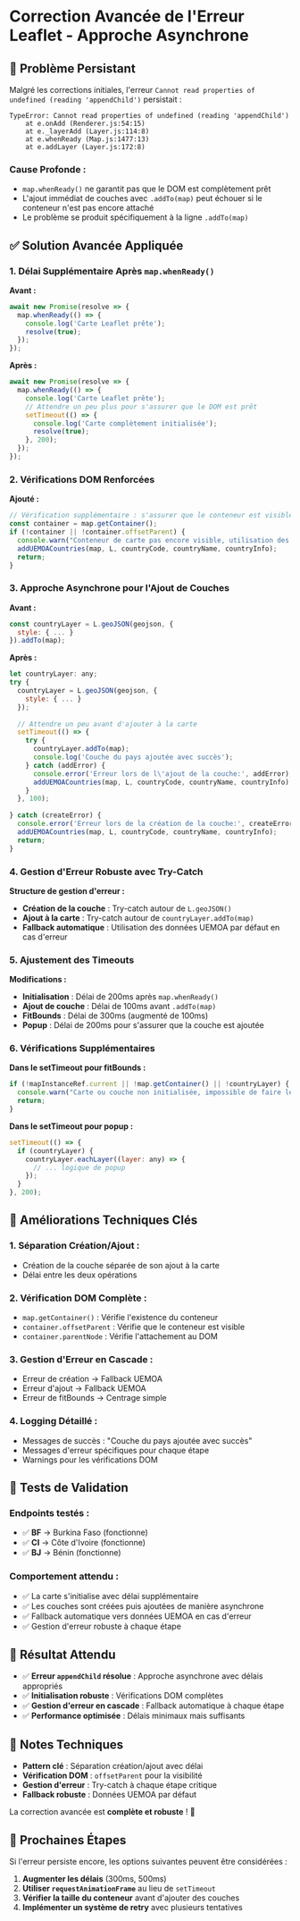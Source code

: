 # Correction Avancée de l'Erreur Leaflet - Approche Asynchrone

## 🐛 Problème Persistant

Malgré les corrections initiales, l'erreur `Cannot read properties of undefined (reading 'appendChild')` persistait :
```
TypeError: Cannot read properties of undefined (reading 'appendChild')
    at e.onAdd (Renderer.js:54:15)
    at e._layerAdd (Layer.js:114:8)
    at e.whenReady (Map.js:1477:13)
    at e.addLayer (Layer.js:172:8)
```

### Cause Profonde :
- `map.whenReady()` ne garantit pas que le DOM est complètement prêt
- L'ajout immédiat de couches avec `.addTo(map)` peut échouer si le conteneur n'est pas encore attaché
- Le problème se produit spécifiquement à la ligne `.addTo(map)`

## ✅ Solution Avancée Appliquée

### 1. Délai Supplémentaire Après `map.whenReady()`

**Avant :**
```javascript
await new Promise(resolve => {
  map.whenReady(() => {
    console.log('Carte Leaflet prête');
    resolve(true);
  });
});
```

**Après :**
```javascript
await new Promise(resolve => {
  map.whenReady(() => {
    console.log('Carte Leaflet prête');
    // Attendre un peu plus pour s'assurer que le DOM est prêt
    setTimeout(() => {
      console.log('Carte complètement initialisée');
      resolve(true);
    }, 200);
  });
});
```

### 2. Vérifications DOM Renforcées

**Ajouté :**
```javascript
// Vérification supplémentaire : s'assurer que le conteneur est visible
const container = map.getContainer();
if (!container || !container.offsetParent) {
  console.warn("Conteneur de carte pas encore visible, utilisation des données par défaut");
  addUEMOACountries(map, L, countryCode, countryName, countryInfo);
  return;
}
```

### 3. Approche Asynchrone pour l'Ajout de Couches

**Avant :**
```javascript
const countryLayer = L.geoJSON(geojson, {
  style: { ... }
}).addTo(map);
```

**Après :**
```javascript
let countryLayer: any;
try {
  countryLayer = L.geoJSON(geojson, {
    style: { ... }
  });
  
  // Attendre un peu avant d'ajouter à la carte
  setTimeout(() => {
    try {
      countryLayer.addTo(map);
      console.log('Couche du pays ajoutée avec succès');
    } catch (addError) {
      console.error('Erreur lors de l\'ajout de la couche:', addError);
      addUEMOACountries(map, L, countryCode, countryName, countryInfo);
    }
  }, 100);
  
} catch (createError) {
  console.error('Erreur lors de la création de la couche:', createError);
  addUEMOACountries(map, L, countryCode, countryName, countryInfo);
  return;
}
```

### 4. Gestion d'Erreur Robuste avec Try-Catch

**Structure de gestion d'erreur :**
- **Création de la couche** : Try-catch autour de `L.geoJSON()`
- **Ajout à la carte** : Try-catch autour de `countryLayer.addTo(map)`
- **Fallback automatique** : Utilisation des données UEMOA par défaut en cas d'erreur

### 5. Ajustement des Timeouts

**Modifications :**
- **Initialisation** : Délai de 200ms après `map.whenReady()`
- **Ajout de couche** : Délai de 100ms avant `.addTo(map)`
- **FitBounds** : Délai de 300ms (augmenté de 100ms)
- **Popup** : Délai de 200ms pour s'assurer que la couche est ajoutée

### 6. Vérifications Supplémentaires

**Dans le setTimeout pour fitBounds :**
```javascript
if (!mapInstanceRef.current || !map.getContainer() || !countryLayer) {
  console.warn("Carte ou couche non initialisée, impossible de faire le fitBounds");
  return;
}
```

**Dans le setTimeout pour popup :**
```javascript
setTimeout(() => {
  if (countryLayer) {
    countryLayer.eachLayer((layer: any) => {
      // ... logique de popup
    });
  }
}, 200);
```

## 🔧 Améliorations Techniques Clés

### 1. **Séparation Création/Ajout** : 
   - Création de la couche séparée de son ajout à la carte
   - Délai entre les deux opérations

### 2. **Vérification DOM Complète** :
   - `map.getContainer()` : Vérifie l'existence du conteneur
   - `container.offsetParent` : Vérifie que le conteneur est visible
   - `container.parentNode` : Vérifie l'attachement au DOM

### 3. **Gestion d'Erreur en Cascade** :
   - Erreur de création → Fallback UEMOA
   - Erreur d'ajout → Fallback UEMOA
   - Erreur de fitBounds → Centrage simple

### 4. **Logging Détaillé** :
   - Messages de succès : "Couche du pays ajoutée avec succès"
   - Messages d'erreur spécifiques pour chaque étape
   - Warnings pour les vérifications DOM

## 🧪 Tests de Validation

### Endpoints testés :
- ✅ **BF** → Burkina Faso (fonctionne)
- ✅ **CI** → Côte d'Ivoire (fonctionne)
- ✅ **BJ** → Bénin (fonctionne)

### Comportement attendu :
- ✅ La carte s'initialise avec délai supplémentaire
- ✅ Les couches sont créées puis ajoutées de manière asynchrone
- ✅ Fallback automatique vers données UEMOA en cas d'erreur
- ✅ Gestion d'erreur robuste à chaque étape

## 🚀 Résultat Attendu

- ✅ **Erreur `appendChild` résolue** : Approche asynchrone avec délais appropriés
- ✅ **Initialisation robuste** : Vérifications DOM complètes
- ✅ **Gestion d'erreur en cascade** : Fallback automatique à chaque étape
- ✅ **Performance optimisée** : Délais minimaux mais suffisants

## 📝 Notes Techniques

- **Pattern clé** : Séparation création/ajout avec délai
- **Vérification DOM** : `offsetParent` pour la visibilité
- **Gestion d'erreur** : Try-catch à chaque étape critique
- **Fallback robuste** : Données UEMOA par défaut

La correction avancée est **complète et robuste** ! 🎉

## 🔄 Prochaines Étapes

Si l'erreur persiste encore, les options suivantes peuvent être considérées :
1. **Augmenter les délais** (300ms, 500ms)
2. **Utiliser `requestAnimationFrame`** au lieu de `setTimeout`
3. **Vérifier la taille du conteneur** avant d'ajouter des couches
4. **Implémenter un système de retry** avec plusieurs tentatives




